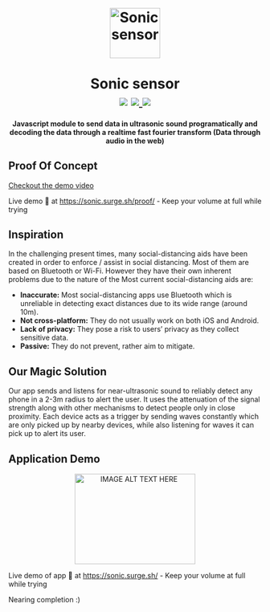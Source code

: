 <h1 align="center">
  <br>
  <img src="https://image.flaticon.com/icons/svg/880/880910.svg" alt="Sonic sensor" width="100">
  <br>
  <br>
  <span>Sonic sensor</span>
  <br>
  <img src="https://img.shields.io/npm/l/stegcloak?style=plastic" />
  <a href="https://www.npmjs.com/package/stegcloak"> <img src="https://img.shields.io/npm/v/stegcloak?style=plastic" /> </a>
  <img src="https://img.shields.io/badge/code_style-standard-brightgreen.svg" />
  <br>
</h1>
<h4 align="center">Javascript module to send data in ultrasonic sound programatically and decoding the data through a realtime fast fourier transform (Data through audio in the web)
</h4>

## Proof Of Concept

<a href='https://res.cloudinary.com/dqmbs2chk/video/upload/v1598886336/demo_obb9eg.mp4'> Checkout the demo video</a>

Live demo 🚀 at https://sonic.surge.sh/proof/ - Keep your volume at full while trying

## Inspiration
In the challenging present times, many social-distancing aids have been created in order to enforce / assist in social distancing. Most of them are based on Bluetooth or Wi-Fi. However they have their own inherent problems due to the nature of the 
Most current social-distancing aids are: 
* **Inaccurate:** Most social-distancing apps use Bluetooth which is unreliable in detecting exact distances due to its wide range (around 10m). 
* **Not cross-platform:** They do not usually work on both iOS and Android. 
* **Lack of privacy:** They pose a risk to users’ privacy as they collect sensitive data. 
* **Passive:** They do not prevent, rather aim to mitigate.

## Our Magic Solution

Our app sends and listens for near-ultrasonic sound to reliably detect any phone in a 2-3m radius to alert the user. It uses the attenuation of the signal strength along with other mechanisms to detect people only in close proximity. Each device acts as a trigger by sending waves constantly which are only picked up by nearby devices, while also listening for waves it can pick up to alert its user.

## Application Demo

<div align="center" >
<a href="https://vimeo.com/450794816" target="_blank"><img src="https://img.youtube.com/vi/p4S_WvLqK7Y/3.jpg"
alt="IMAGE ALT TEXT HERE" width="240" height="180" /></a>
</div>

Live demo of app 🚀 at https://sonic.surge.sh/ - Keep your volume at full while trying

Nearing completion :)
